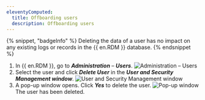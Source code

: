 ```yaml
---
eleventyComputed:
  title: Offboarding users
  description: Offboarding users
---
```

{% snippet, "badgeInfo" %}
Deleting the data of a user has no impact on any existing logs or records in the {{ en.RDM }} database.
{% endsnippet %}

1. In {{ en.RDM }}, go to ***Administration*** – ***Users***.
![Administration – Users](https://cdnweb.devolutions.net/docs/docs_en_kb_KB6089.png)
1. Select the user and click ***Delete User*** in the ***User and Security Management window***.
![User and Security Management window](https://cdnweb.devolutions.net/docs/docs_en_kb_KB6085.png)
1. A pop-up window opens. Click ***Yes*** to delete the user.
![Pop-up window](https://cdnweb.devolutions.net/docs/docs_en_kb_KB6086.png)
The user has been deleted.
